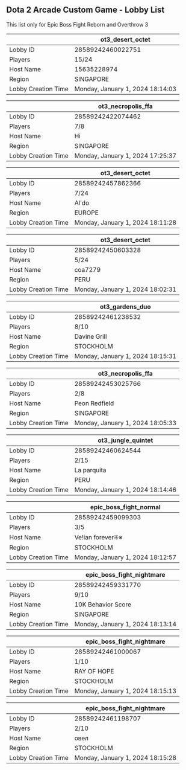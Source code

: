 ## Dota 2 Arcade Custom Game - Lobby List

This list only for Epic Boss Fight Reborn and Overthrow 3

|  | ot3_desert_octet |
| ------ | ------ |
| Lobby ID | 28589242460022751 |
| Players | 15/24 |
| Host Name | 15635228974 |
| Region | SINGAPORE |
| Lobby Creation Time | Monday, January 1, 2024 18:14:03 |


|  | ot3_necropolis_ffa |
| ------ | ------ |
| Lobby ID | 28589242422074462 |
| Players | 7/8 |
| Host Name | Hi |
| Region | SINGAPORE |
| Lobby Creation Time | Monday, January 1, 2024 17:25:37 |


|  | ot3_desert_octet |
| ------ | ------ |
| Lobby ID | 28589242457862366 |
| Players | 7/24 |
| Host Name | Al'do |
| Region | EUROPE |
| Lobby Creation Time | Monday, January 1, 2024 18:11:28 |


|  | ot3_desert_octet |
| ------ | ------ |
| Lobby ID | 28589242450603328 |
| Players | 5/24 |
| Host Name | coa7279 |
| Region | PERU |
| Lobby Creation Time | Monday, January 1, 2024 18:02:31 |


|  | ot3_gardens_duo |
| ------ | ------ |
| Lobby ID | 28589242461238532 |
| Players | 8/10 |
| Host Name | Davine Grill |
| Region | STOCKHOLM |
| Lobby Creation Time | Monday, January 1, 2024 18:15:31 |


|  | ot3_necropolis_ffa |
| ------ | ------ |
| Lobby ID | 28589242453025766 |
| Players | 2/8 |
| Host Name | Peon Redfield |
| Region | SINGAPORE |
| Lobby Creation Time | Monday, January 1, 2024 18:05:33 |


|  | ot3_jungle_quintet |
| ------ | ------ |
| Lobby ID | 28589242460624544 |
| Players | 2/15 |
| Host Name | La parquita |
| Region | PERU |
| Lobby Creation Time | Monday, January 1, 2024 18:14:46 |


|  | epic_boss_fight_normal |
| ------ | ------ |
| Lobby ID | 28589242459099303 |
| Players | 3/5 |
| Host Name | Ve!ian forever⁜※ |
| Region | STOCKHOLM |
| Lobby Creation Time | Monday, January 1, 2024 18:12:57 |


|  | epic_boss_fight_nightmare |
| ------ | ------ |
| Lobby ID | 28589242459331770 |
| Players | 9/10 |
| Host Name | 10K Behavior Score |
| Region | SINGAPORE |
| Lobby Creation Time | Monday, January 1, 2024 18:13:14 |


|  | epic_boss_fight_nightmare |
| ------ | ------ |
| Lobby ID | 28589242461000067 |
| Players | 1/10 |
| Host Name | RAY OF HOPE |
| Region | STOCKHOLM |
| Lobby Creation Time | Monday, January 1, 2024 18:15:13 |


|  | epic_boss_fight_nightmare |
| ------ | ------ |
| Lobby ID | 28589242461198707 |
| Players | 2/10 |
| Host Name | овел |
| Region | STOCKHOLM |
| Lobby Creation Time | Monday, January 1, 2024 18:15:28 |


